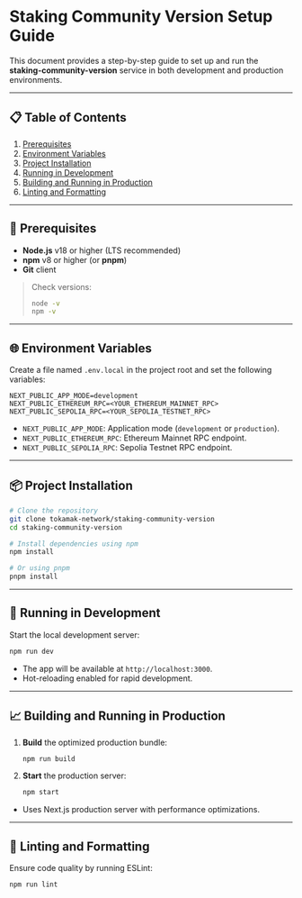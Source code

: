 # Staking Community Version Setup Guide

This document provides a step-by-step guide to set up and run the **staking-community-version** service in both development and production environments.

---

## 📋 Table of Contents
1. [Prerequisites](#prerequisites)
2. [Environment Variables](#environment-variables)
3. [Project Installation](#project-installation)
4. [Running in Development](#running-in-development)
5. [Building and Running in Production](#building-and-running-in-production)
6. [Linting and Formatting](#linting-and-formatting)

---

## 🔧 Prerequisites

- **Node.js** v18 or higher (LTS recommended)
- **npm** v8 or higher (or **pnpm**)
- **Git** client

> Check versions:
> ```bash
> node -v
> npm -v
> ```

---

## 🌐 Environment Variables

Create a file named `.env.local` in the project root and set the following variables:

```env
NEXT_PUBLIC_APP_MODE=development
NEXT_PUBLIC_ETHEREUM_RPC=<YOUR_ETHEREUM_MAINNET_RPC>
NEXT_PUBLIC_SEPOLIA_RPC=<YOUR_SEPOLIA_TESTNET_RPC>
```

- `NEXT_PUBLIC_APP_MODE`: Application mode (`development` or `production`).
- `NEXT_PUBLIC_ETHEREUM_RPC`: Ethereum Mainnet RPC endpoint.
- `NEXT_PUBLIC_SEPOLIA_RPC`: Sepolia Testnet RPC endpoint.

---

## 📦 Project Installation

```bash
# Clone the repository
git clone tokamak-network/staking-community-version
cd staking-community-version

# Install dependencies using npm
npm install

# Or using pnpm
pnpm install
```

---

## 🚀 Running in Development

Start the local development server:

```bash
npm run dev
```

- The app will be available at `http://localhost:3000`.
- Hot-reloading enabled for rapid development.

---

## 📈 Building and Running in Production

1. **Build** the optimized production bundle:
   ```bash
   npm run build
   ```

2. **Start** the production server:
   ```bash
   npm start
   ```

- Uses Next.js production server with performance optimizations.

---

## 🧹 Linting and Formatting

Ensure code quality by running ESLint:

```bash
npm run lint
```

